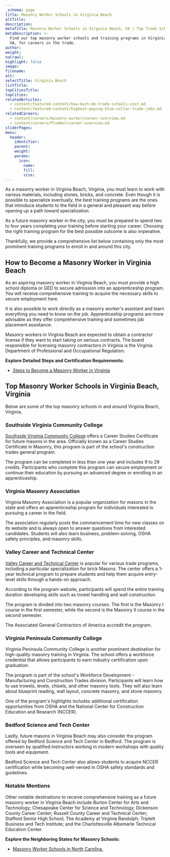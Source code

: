 ```yaml
---
_schema: page
title: Masonry Worker Schools in Virginia Beach
altTitle:
description:
metaTitle: Masonry Worker Schools in Virginia Beach, VA | Top Trade Schools
metaDescription: >-
  Find our top masonry worker schools and training programs in Virginia Beach,
  VA, for careers in the trade.
author:
weight:
noCrawl:
highlight: false
image:
filename:
alt:
selectTitle: Virginia Beach
listTitle:
topCitiesTitle:
topCities:
relatedArticles:
  - content/featured-content/how-much-do-trade-schools-cost.md
  - content/featured-content/highest-paying-blue-collar-trade-jobs.md
relatedCareers:
  - content/careers/masonry-worker/career-overview.md
  - content/careers/Plumber/career-overview.md
sliderPages:
menu:
  header:
    identifier:
    parent:
    weight:
    params:
      icon:
        name:
        fill:
        size:
---
```

As a masonry worker in Virginia Beach, Virginia, you must learn to work with various materials, including stones, bricks, and concrete. Even though it is possible to specialize eventually, the best training programs are the ones that introduce students to the field in a general and pleasant way before opening up a path toward specialization.

As a future masonry worker in the city, you must be prepared to spend two to four years completing your training before starting your career. Choosing the right training program for the best possible outcome is also imperative.

Thankfully, we provide a comprehensive list below containing only the most prominent training programs to enroll in and around this city.

## **How to Become a Masonry Worker in Virginia Beach**

As an aspiring masonry worker in Virginia Beach, you must provide a high school diploma or GED to secure admission into an apprenticeship program. You will receive comprehensive training to acquire the necessary skills to secure employment here.

It is also possible to work directly as a masonry worker's assistant and learn everything you need to know on the job. Apprenticeship programs are more advisable as they offer comprehensive training and sometimes job placement assistance.

Masonry workers in Virginia Beach are expected to obtain a contractor license if they want to start taking on serious contracts. The board responsible for licensing masonry contractors in Virginia is the Virginia Department of Professional and Occupational Regulation.

**Explore Detailed Steps and Certification Requirements:**

* [Steps to Become a Masonry Worker in Virginia](https://toptradeschools.com/near-you/masonry-worker/virginia/)

## **Top Masonry Worker Schools in Virginia Beach, Virginia**

Below are some of the top masonry schools in and around Virginia Beach, Virginia.

### **Southside Virginia Community College**

[Southside Virginia Community College](https://southside.edu/) offers a Career Studies Certificate for future masons in the area. Officially known as a Career Studies Certificate in Masonry, this program is part of the school's construction trades general program.

The program can be completed in less than one year and includes 9 to 29 credits. Participants who complete this program can secure employment or continue their education by pursuing an advanced degree or enrolling in an apprenticeship.

### Virginia Masonry Association

Virginia Masonry Association is a popular organization for masons in the state and offers an apprenticeship program for individuals interested in pursuing a career in the field.

The association regularly posts the commencement time for new classes on its website and is always open to answer questions from interested candidates. Students will also learn business, problem-solving, OSHA safety principles, and masonry skills.

### Valley Career and Technical Center

[Valley Career and Technical Center](https://www.valleytech.us/) is popular for various trade programs, including a particular specialization for brick Masons. The center offers a 1-year technical program to prepare students and help them acquire entry-level skills through a hands-on approach.

According to the program website, participants will spend the entire training duration developing skills such as trowel handling and wall construction.

The program is divided into two masonry courses. The first is the Masonry I course in the first semester, while the second is the Masonry II course in the second semester.

The Associated General Contractors of America accredit the program.

### Virginia Peninsula Community College

Virginia Peninsula Community College is another prominent destination for high-quality masonry training in Virginia. The school offers a workforce credential that allows participants to earn industry certification upon graduation.

The program is part of the school's Workforce Development - Manufacturing and Construction Trades division. Participants will learn how to use trowels, levels, chisels, and other masonry tools. They will also learn about blueprint reading, wall layout, concrete masonry, and stone masonry.

One of the program's highlights includes additional certification opportunities from OSHA and the National Center for Construction Education and Research (NCCER).

### Bedford Science and Tech Center

Lastly, future masons in Virginia Beach may also consider the program offered by Bedford Science and Tech Center in Bedford. The program is overseen by qualified instructors working in modern workshops with quality tools and equipment.

Bedford Science and Tech Center also allows students to acquire NCCER certification while becoming well-versed in OSHA safety standards and guidelines.

### Notable Mentions

Other notable destinations to receive comprehensive training as a future masonry worker in Virginia Beach include Burton Center for Arts and Technology; Chesapeake Center for Science and Technology; Dickenson County Career Center; Russell County Career and Technical Center; Stafford Senior High School; The Academy at Virginia Randolph; Triplett Business and Tech Institute; and the Charlottesville Albemarle Technical Education Center.

**Explore the Neighboring States for Masonry Schools:**

* [Masonry Worker Schools in North Carolina.](https://toptradeschools.com/near-you/masonry-worker/north-carolina/)